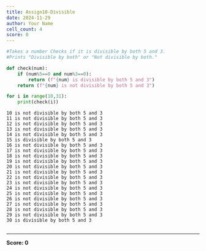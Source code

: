 ```yaml
---
title: Assign10-Divisible
date: 2024-11-29
author: Your Name
cell_count: 4
score: 0
---
```


```python
#Takes a number Checks if it is divisible by both 5 and 3.
#Prints "Divisible by both" or "Not divisible by both."
```


```python
def check(num):
    if (num%5==0 and num%3==0):
        return (f"{num} is divisible by both 5 and 3")
    return (f"{num} is not divisible by both 5 and 3")
```


```python
for i in range(10,31):
    print(check(i))
```

    10 is not divisible by both 5 and 3
    11 is not divisible by both 5 and 3
    12 is not divisible by both 5 and 3
    13 is not divisible by both 5 and 3
    14 is not divisible by both 5 and 3
    15 is divisible by both 5 and 3
    16 is not divisible by both 5 and 3
    17 is not divisible by both 5 and 3
    18 is not divisible by both 5 and 3
    19 is not divisible by both 5 and 3
    20 is not divisible by both 5 and 3
    21 is not divisible by both 5 and 3
    22 is not divisible by both 5 and 3
    23 is not divisible by both 5 and 3
    24 is not divisible by both 5 and 3
    25 is not divisible by both 5 and 3
    26 is not divisible by both 5 and 3
    27 is not divisible by both 5 and 3
    28 is not divisible by both 5 and 3
    29 is not divisible by both 5 and 3
    30 is divisible by both 5 and 3



```python

```


---
**Score: 0**
